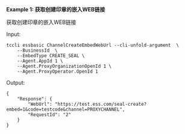 **Example 1: 获取创建印章的嵌入WEB链接**

获取创建印章的嵌入WEB链接

Input: 

```
tccli essbasic ChannelCreateEmbedWebUrl --cli-unfold-argument  \
    --BusinessId  \
    --EmbedType CREATE_SEAL \
    --Agent.AppId 1 \
    --Agent.ProxyOrganizationOpenId 1 \
    --Agent.ProxyOperator.OpenId 1
```

Output: 
```
{
    "Response": {
        "WebUrl": "https://test.ess.com/seal-create?embed=1&code=testcode&channel=PROXYCHANNEL",
        "RequestId": "2"
    }
}
```

